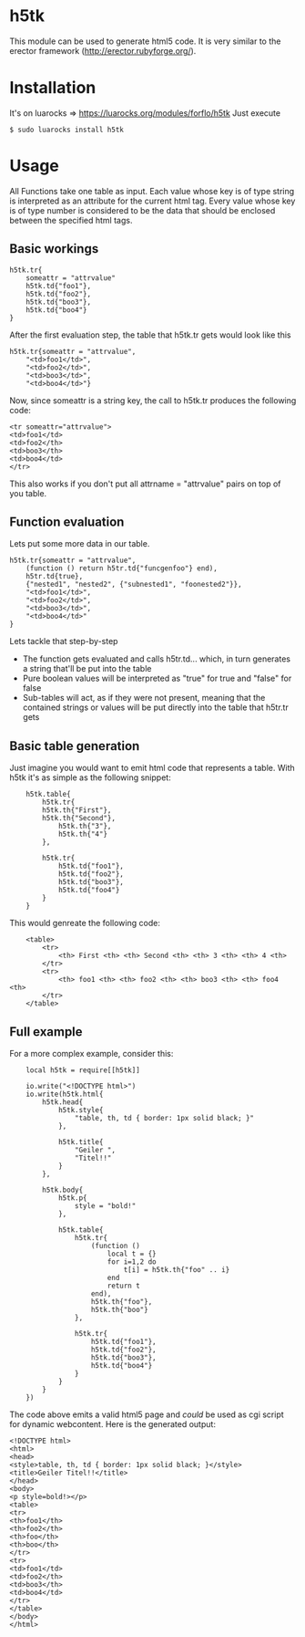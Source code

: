 # h5tk

This module can be used to generate html5 code.
It is very similar to the erector framework
(http://erector.rubyforge.org/).

# Installation
It's on luarocks => https://luarocks.org/modules/forflo/h5tk
Just execute

    $ sudo luarocks install h5tk

# Usage
All Functions take one table as input. Each value whose
key is of type string is interpreted as an attribute for
the current html tag. Every value whose key is of type number
is considered to be the data that should be enclosed between 
the specified html tags.

## Basic workings

	h5tk.tr{
		someattr = "attrvalue"
		h5tk.td{"foo1"},
		h5tk.td{"foo2"},
		h5tk.td{"boo3"},
		h5tk.td{"boo4"}
	}
	
After the first evaluation step, the table that h5tk.tr gets would
look like this

	h5tk.tr{someattr = "attrvalue", 
		"<td>foo1</td>", 
		"<td>foo2</td>", 
		"<td>boo3</td>", 
		"<td>boo4</td>"}
		
Now, since someattr is a string key, the call to h5tk.tr produces the
following code:

	<tr someattr="attrvalue">
	<td>foo1</td>
	<td>foo2</th>
	<td>boo3</th>
	<td>boo4</td>
	</tr>
	
This also works if you don't put all attrname = "attrvalue" pairs
on top of you table.

		
## Function evaluation
Lets put some more data in our table.

	h5tk.tr{someattr = "attrvalue",
		(function () return h5tr.td{"funcgenfoo"} end),
		h5tr.td{true},
		{"nested1", "nested2", {"subnested1", "foonested2"}},
		"<td>foo1</td>", 
		"<td>foo2</td>", 
		"<td>boo3</td>",  
		"<td>boo4</td>"
	}
	
Lets tackle that step-by-step
* The function gets evaluated and calls h5tr.td... which, in turn generates a string that'll be put into the table
* Pure boolean values will be interpreted as "true" for true and "false" for false
* Sub-tables will act, as if they were not present, meaning that the contained strings or values
  will be put directly into the table that h5tr.tr gets

## Basic table generation
Just imagine you would want to emit html code
that represents a table. 
With h5tk it's as simple as the following snippet:

	    h5tk.table{
            h5tk.tr{
			h5tk.th{"First"},
			h5tk.th{"Second"},
                h5tk.th{"3"},
                h5tk.th{"4"}
            },
    
            h5tk.tr{
                h5tk.td{"foo1"},
                h5tk.td{"foo2"},
                h5tk.td{"boo3"},
                h5tk.td{"foo4"}
            }
        }

This would genreate the following code:
		
		<table>
			<tr>
				<th> First <th> <th> Second <th> <th> 3 <th> <th> 4 <th>
			</tr>
			<tr>
				<th> foo1 <th> <th> foo2 <th> <th> boo3 <th> <th> foo4 <th>
			</tr>
		</table>

## Full example
For a more complex example, consider this:
	
		local h5tk = require[[h5tk]]

		io.write("<!DOCTYPE html>")
		io.write(h5tk.html{
			h5tk.head{
				h5tk.style{
					"table, th, td { border: 1px solid black; }"
				},
		
				h5tk.title{
					"Geiler ",
					"Titel!!"
				}
			},
			
			h5tk.body{
				h5tk.p{
					style = "bold!"
				},
				
				h5tk.table{
					h5tk.tr{
						(function () 
							local t = {}
							for i=1,2 do
								t[i] = h5tk.th{"foo" .. i}
							end
							return t
						end),
						h5tk.th{"foo"},
						h5tk.th{"boo"}
					},
					
					h5tk.tr{
						h5tk.td{"foo1"},
						h5tk.td{"foo2"},
						h5tk.td{"boo3"},
						h5tk.td{"boo4"}
					}
				}
			}
		})

The code above emits a valid html5 page and _could_ be used
as cgi script for dynamic webcontent. Here is the generated output:

	<!DOCTYPE html>
	<html>
	<head>
	<style>table, th, td { border: 1px solid black; }</style>
	<title>Geiler Titel!!</title>
	</head>
	<body>
	<p style=bold!></p>
	<table>
	<tr>
	<th>foo1</th>
	<th>foo2</th>
	<th>foo</th>
	<th>boo</th>
	</tr>
	<tr>
	<td>foo1</td>
	<td>foo2</th>
	<td>boo3</th>
	<td>boo4</td>
	</tr>
	</table>
	</body>
	</html>
